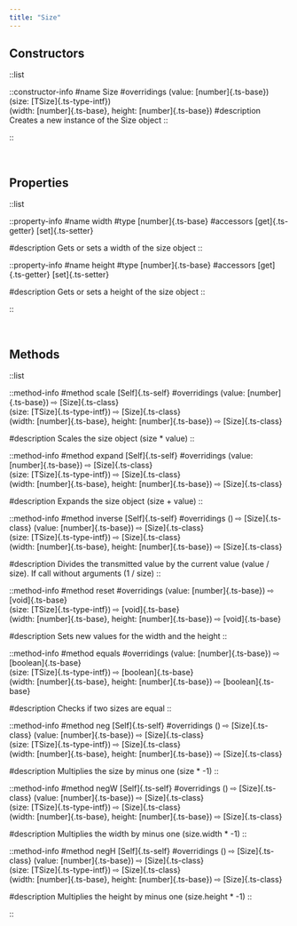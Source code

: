 ```yaml
---
title: "Size"
---
```


## Constructors

::list

::constructor-info
#name 
Size
#overridings
(value: [number]{.ts-base})<br>
(size: [TSize]{.ts-type-intf})<br>
(width: [number]{.ts-base}, height: [number]{.ts-base})
#description
Creates a new instance of the Size object
::

::

<br>

## Properties

::list

::property-info
#name
width
#type
[number]{.ts-base}
#accessors
[get]{.ts-getter} [set]{.ts-setter}

#description
Gets or sets a width of the size object 
::

::property-info
#name
height
#type
[number]{.ts-base}
#accessors
[get]{.ts-getter} [set]{.ts-setter}

#description
Gets or sets a height of the size object 
::

::

<br>

## Methods

::list

::method-info
#method
scale [Self]{.ts-self}
#overridings
(value: [number]{.ts-base}) ⇨ [Size]{.ts-class}<br>
(size: [TSize]{.ts-type-intf}) ⇨ [Size]{.ts-class}<br>
(width: [number]{.ts-base}, height: [number]{.ts-base}) ⇨ [Size]{.ts-class}

#description
Scales the size object (size * value)
::

::method-info
#method
expand [Self]{.ts-self}
#overridings
(value: [number]{.ts-base}) ⇨ [Size]{.ts-class}<br>
(size: [TSize]{.ts-type-intf}) ⇨ [Size]{.ts-class}<br>
(width: [number]{.ts-base}, height: [number]{.ts-base}) ⇨ [Size]{.ts-class}

#description
Expands the size object (size + value)
::

::method-info
#method
inverse [Self]{.ts-self}
#overridings
() ⇨ [Size]{.ts-class}
(value: [number]{.ts-base}) ⇨ [Size]{.ts-class}<br>
(size: [TSize]{.ts-type-intf}) ⇨ [Size]{.ts-class}<br>
(width: [number]{.ts-base}, height: [number]{.ts-base}) ⇨ [Size]{.ts-class}

#description
Divides the transmitted value by the current value (value / size). If call without arguments (1 / size)
::

::method-info
#method
reset
#overridings
(value: [number]{.ts-base}) ⇨ [void]{.ts-base}<br>
(size: [TSize]{.ts-type-intf}) ⇨ [void]{.ts-base}<br>
(width: [number]{.ts-base}, height: [number]{.ts-base}) ⇨ [void]{.ts-base}

#description
Sets new values for the width and the height
::

::method-info
#method
equals
#overridings
(value: [number]{.ts-base}) ⇨ [boolean]{.ts-base}<br>
(size: [TSize]{.ts-type-intf}) ⇨ [boolean]{.ts-base}<br>
(width: [number]{.ts-base}, height: [number]{.ts-base}) ⇨ [boolean]{.ts-base}

#description
Checks if two sizes are equal
::

::method-info
#method
neg [Self]{.ts-self}
#overridings
() ⇨ [Size]{.ts-class}
(value: [number]{.ts-base}) ⇨ [Size]{.ts-class}<br>
(size: [TSize]{.ts-type-intf}) ⇨ [Size]{.ts-class}<br>
(width: [number]{.ts-base}, height: [number]{.ts-base}) ⇨ [Size]{.ts-class}

#description
Multiplies the size by minus one (size * -1)
::

::method-info
#method
negW [Self]{.ts-self}
#overridings
() ⇨ [Size]{.ts-class}
(value: [number]{.ts-base}) ⇨ [Size]{.ts-class}<br>
(size: [TSize]{.ts-type-intf}) ⇨ [Size]{.ts-class}<br>
(width: [number]{.ts-base}, height: [number]{.ts-base}) ⇨ [Size]{.ts-class}

#description
Multiplies the width by minus one (size.width * -1)
::

::method-info
#method
negH [Self]{.ts-self}
#overridings
() ⇨ [Size]{.ts-class}
(value: [number]{.ts-base}) ⇨ [Size]{.ts-class}<br>
(size: [TSize]{.ts-type-intf}) ⇨ [Size]{.ts-class}<br>
(width: [number]{.ts-base}, height: [number]{.ts-base}) ⇨ [Size]{.ts-class}

#description
Multiplies the height by minus one (size.height * -1)
::

::